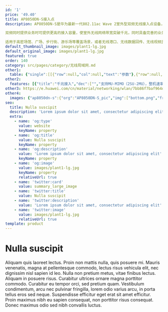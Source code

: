 ```yaml
---
id: '1'
price: '49.40'
title: AP8050DN-S接入点
description: AP8050DN-S是华为最新一代802.11ac Wave 2室外型双频无线接入点设备，支持2×2 MU-MIMO和2条空间流，具有卓越的室外覆盖性能及超强的硬件防护，支持2.4GHz和5GHz频率，支持无线网桥，内置蓝牙，兼容IEEE 802.11a/b/g/n/ac标准。

双频同时提供业务时可提供更高的接入容量，使室外无线网络带宽突破千兆，同时具备完善的业务支持能力、高可靠性、高安全性、网络部署简单、自动上线和配置、实时管理和维护等特点，满足室外无线网络部署要求。

适用于高密场馆、广场、步行街、游乐场等覆盖场景，或者无线港口、无线数据回传、无线视频监控、车地回传等桥接场景。
default_thumbnail_image: images/plant1-lg.jpg
default_original_image: images/plant1-lg.jpg
featured: true
order: 140
category: src/pages/category/无线局域网.md
other1: 
  table: {"single":[[{"row":null,"col":null,"text":"参数"},{"row":null,"col":null,"text":"AP8050DN-S接入点"}],[{"row":null,"col":null,"text":"尺寸（长×宽x高）"},{"row":null,"col":null,"text":"220mm × 220mm × 100mm"}],[{"row":null,"col":null,"text":"电源输入"},{"row":null,"col":null,"text":"PoE供电：满足802.3at以太网供电标准"}],[{"row":null,"col":null,"text":"最大功耗"},{"row":null,"col":null,"text":"18W\n\n说明：实际最大功耗遵照不同国家和地区法规而有所不同。"}],[{"row":null,"col":null,"text":"工作温度"},{"row":null,"col":null,"text":"-40℃～+65℃"}],[{"row":null,"col":null,"text":"天线类型"},{"row":null,"col":null,"text":"内置定向天线"}],[{"row":null,"col":null,"text":"可同时在线的用户数量"},{"row":null,"col":null,"text":"≤ 512"}],[{"row":null,"col":null,"text":"最大发射功率"},{"row":null,"col":null,"text":"2.4G：27dBm（组合功率）\n5G：26dBm（组合功率）\n\n说明：实际发射功率遵照不同国家和地区法规而有所不同。"}],[{"row":null,"col":null,"text":"MIMO:空间流"},{"row":null,"col":null,"text":"2×2:2"}],[{"row":null,"col":null,"text":"无线协议"},{"row":null,"col":null,"text":"802.11a/b/g/n/ac/ac wave2"}],[{"row":null,"col":null,"text":"最高速率"},{"row":null,"col":null,"text":"1.267Gbps"}]]}
other2:
  features: [{"title":"千兆接入","dec":["","支持MU-MIMO（2SU-2MU），整机速率可达1.267Gbps",""]},{"title":"高规格防护","dec":["","内置5KA天馈防雷，简化安装；\n以太网接口6KA/6KV增强防雷设计，IP68防水防尘等级，满足工业级使用要求",""]},{"title":"云管理","dec":["","云管理平台提供对AP设备管理、租户管理、应用管理、license管理、网规网优、设备监控、网络业务配置和增值业务等功能",""]}]
other3: https://e.huawei.com/cn/material/networking/wlan/7bb86f7baf964d6fb56b1ae7167d8e16
other4:
  images: {"ap8050dn-s":{"org":"AP8050DN-S_pic","img":["bottom.png","front.png","front_left.png","front_right.png","front_top.png","rear.png","rear_bottom.png","right.png","top.png"]}}
seo:
  title: Nulla suscipit
  description: 'Lorem ipsum dolor sit amet, consectetur adipiscing elit'
  extra:
    - name: 'og:type'
      value: website
      keyName: property
    - name: 'og:title'
      value: Nulla suscipit
      keyName: property
    - name: 'og:description'
      value: 'Lorem ipsum dolor sit amet, consectetur adipiscing elit'
      keyName: property
    - name: 'og:image'
      value: images/plant1-lg.jpg
      keyName: property
      relativeUrl: true
    - name: 'twitter:card'
      value: summary_large_image
    - name: 'twitter:title'
      value: Nulla suscipit
    - name: 'twitter:description'
      value: 'Lorem ipsum dolor sit amet, consectetur adipiscing elit'
    - name: 'twitter:image'
      value: images/plant1-lg.jpg
      relativeUrl: true
template: product
---
```


# Nulla suscipit

Aliquam quis laoreet lectus. Proin non mattis nulla, quis posuere mi. Mauris venenatis, magna at pellentesque commodo, lectus risus vehicula elit, nec dignissim nisl sapien id leo. Nulla non pretium metus, vitae finibus lectus. Aliquam in posuere risus. Curabitur ultrices ornare magna porttitor commodo. Curabitur eu tempor orci, sed pretium quam. Vestibulum condimentum, arcu nec pulvinar fringilla, lorem odio varius arcu, in porta tellus eros sed neque. Suspendisse efficitur eget erat sit amet efficitur. Proin maximus nibh eu sapien consequat, non porttitor risus consequat. Donec maximus odio sed nibh convallis luctus.